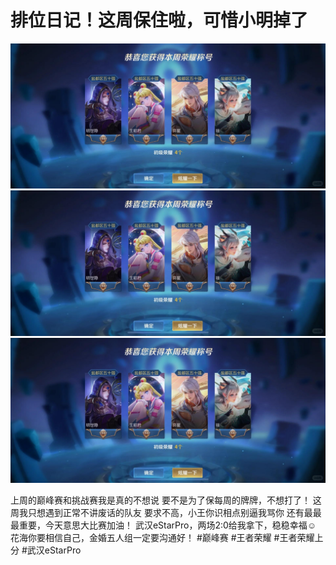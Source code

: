 # 排位日记！这周保住啦，可惜小明掉了

![](img/bcc48d9e-8399-4d9b-a0a4-9c95815471e7.jpg)
![](img/32a0415e-b738-4575-baf2-78180e354f1a.jpg)
![](img/d1d7d70e-535f-4599-992f-3a91895c9451.jpg)

上周的巅峰赛和挑战赛我是真的不想说
要不是为了保每周的牌牌，不想打了！
这周我只想遇到正常不讲废话的队友
要求不高，小王你识相点别逼我骂你
还有最最最重要，今天意思大比赛加油！
武汉eStarPro，两场2:0给我拿下，稳稳幸福☺️
花海你要相信自己，金婚五人组一定要沟通好！
#巅峰赛 #王者荣耀 #王者荣耀上分 #武汉eStarPro